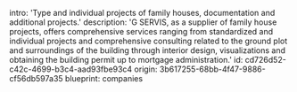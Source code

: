 intro: 'Type and individual projects of family houses, documentation and additional projects.'
description: 'G SERVIS, as a supplier of family house projects, offers comprehensive services ranging from standardized and individual projects and comprehensive consulting related to the ground plot and surroundings of the building through interior design, visualizations and obtaining the building permit up to mortgage administration.'
id: cd726d52-c42c-4699-b3c4-aad93fbe93c4
origin: 3b617255-68bb-4f47-9886-cf56db597a35
blueprint: companies
